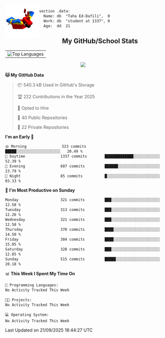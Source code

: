 <img src="parrot_fly_flipped.gif" align="left" height="110">


```assembly
section .data:
  Name: db  "Taha Ed-Dafili",  0
  Work: db  "student at 1337", 0
  Age:  dd  21
```


<div align="center">
  <h2>My GitHub/School Stats</h2>
</div>
<table align="center">
  <tr>
    <td align="center"><img width="450" src="https://github-readme-stats.vercel.app/api/top-langs/?username=0rayn&layout=compact&theme=github_dark&hide=html,makefile,css&exclude_repo=Yona2.0,Nand2Tetris&hide_border=true&langs_count=6" alt="Top Languages" /></td>
<!--     <td align="center"><img src="https://github-readme-streak-stats.herokuapp.com?user=0rayn&theme=github-dark-blue&hide_border=true&border_radius=5" alt="GitHub Streak" /></td>
  </tr> -->
</table>
 <p align="center">
  <a href="https://github.com/0rayn">
    <img src="https://komarev.com/ghpvc/?username=0rayn&color=blue&style=flat)" />
  </a>
</p>

<!--START_SECTION:waka-->
**🐱 My GitHub Data** 

> 📦 540.3 kB Used in GitHub's Storage 
 > 
> 🏆 222 Contributions in the Year 2025
 > 
> 💼 Opted to Hire
 > 
> 📜 40 Public Repositories 
 > 
> 🔑 22 Private Repositories 
 > 
**I'm an Early 🐤** 

```text
🌞 Morning                523 commits         █████░░░░░░░░░░░░░░░░░░░░   20.49 % 
🌆 Daytime                1337 commits        █████████████░░░░░░░░░░░░   52.39 % 
🌃 Evening                607 commits         ██████░░░░░░░░░░░░░░░░░░░   23.79 % 
🌙 Night                  85 commits          █░░░░░░░░░░░░░░░░░░░░░░░░   03.33 % 
```
📅 **I'm Most Productive on Sunday** 

```text
Monday                   321 commits         ███░░░░░░░░░░░░░░░░░░░░░░   12.58 % 
Tuesday                  313 commits         ███░░░░░░░░░░░░░░░░░░░░░░   12.26 % 
Wednesday                321 commits         ███░░░░░░░░░░░░░░░░░░░░░░   12.58 % 
Thursday                 370 commits         ████░░░░░░░░░░░░░░░░░░░░░   14.50 % 
Friday                   384 commits         ████░░░░░░░░░░░░░░░░░░░░░   15.05 % 
Saturday                 328 commits         ███░░░░░░░░░░░░░░░░░░░░░░   12.85 % 
Sunday                   515 commits         █████░░░░░░░░░░░░░░░░░░░░   20.18 % 
```


📊 **This Week I Spent My Time On** 

```text
💬 Programming Languages: 
No Activity Tracked This Week

🐱‍💻 Projects: 
No Activity Tracked This Week

💻 Operating System: 
No Activity Tracked This Week
```


 Last Updated on 21/09/2025 18:44:27 UTC
<!--END_SECTION:waka-->
